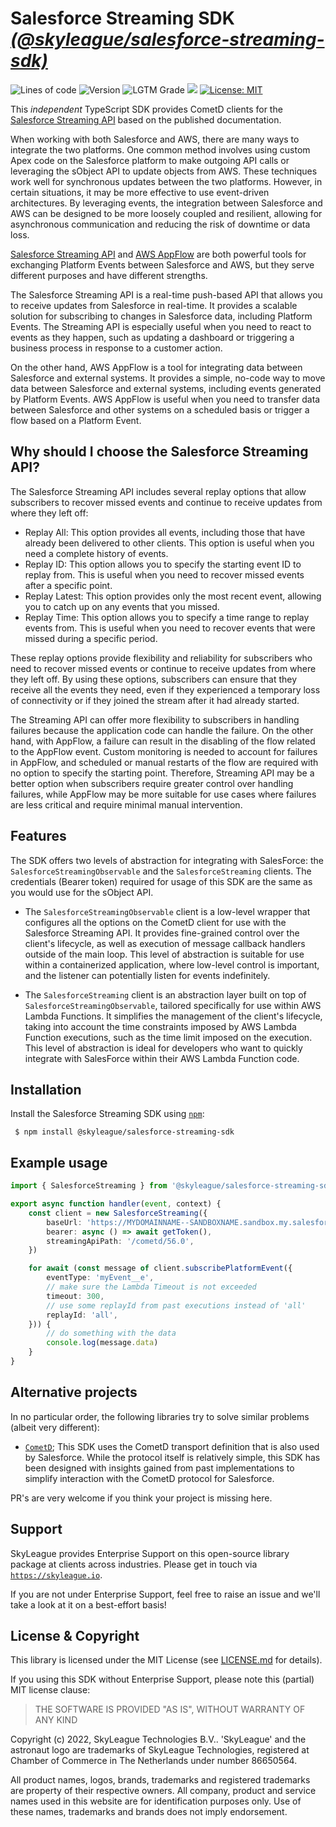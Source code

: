 # Salesforce Streaming SDK [_(@skyleague/salesforce-streaming-sdk)_](https://skyleague.github.io/salesforce-streaming-sdk/)

<p>
  <img alt="Lines of code" src="https://img.shields.io/tokei/lines/github/skyleague/salesforce-streaming-sdk" />
  <img alt="Version" src="https://img.shields.io/github/package-json/v/skyleague/salesforce-streaming-sdk" />
  <img alt="LGTM Grade" src="https://img.shields.io/lgtm/grade/javascript/github/skyleague/salesforce-streaming-sdk" />
  <img src="https://img.shields.io/badge/node-%3E%3D16-blue.svg" />
  <a href="#" target="_blank">
    <img alt="License: MIT" src="https://img.shields.io/badge/License-MIT-yellow.svg" />
  </a>
</p>

This _independent_ TypeScript SDK provides CometD clients for the [Salesforce Streaming API](https://developer.salesforce.com/docs/atlas.en-us.api_streaming.meta/api_streaming/intro_stream.htm) based on the published documentation.

When working with both Salesforce and AWS, there are many ways to integrate the two platforms. One common method involves using custom Apex code on the Salesforce platform to make outgoing API calls or leveraging the sObject API to update objects from AWS. These techniques work well for synchronous updates between the two platforms. However, in certain situations, it may be more effective to use event-driven architectures. By leveraging events, the integration between Salesforce and AWS can be designed to be more loosely coupled and resilient, allowing for asynchronous communication and reducing the risk of downtime or data loss.

[Salesforce Streaming API](https://developer.salesforce.com/docs/atlas.en-us.api_streaming.meta/api_streaming/intro_stream.htm) and [AWS AppFlow](https://docs.aws.amazon.com/appflow/latest/userguide/salesforce.html) are both powerful tools for exchanging Platform Events between Salesforce and AWS, but they serve different purposes and have different strengths.

The Salesforce Streaming API is a real-time push-based API that allows you to receive updates from Salesforce in real-time. It provides a scalable solution for subscribing to changes in Salesforce data, including Platform Events. The Streaming API is especially useful when you need to react to events as they happen, such as updating a dashboard or triggering a business process in response to a customer action.

On the other hand, AWS AppFlow is a tool for integrating data between Salesforce and external systems. It provides a simple, no-code way to move data between Salesforce and external systems, including events generated by Platform Events. AWS AppFlow is useful when you need to transfer data between Salesforce and other systems on a scheduled basis or trigger a flow based on a Platform Event.

## Why should I choose the Salesforce Streaming API?

The Salesforce Streaming API includes several replay options that allow subscribers to recover missed events and continue to receive updates from where they left off:

-   Replay All: This option provides all events, including those that have already been delivered to other clients. This option is useful when you need a complete history of events.
-   Replay ID: This option allows you to specify the starting event ID to replay from. This is useful when you need to recover missed events after a specific point.
-   Replay Latest: This option provides only the most recent event, allowing you to catch up on any events that you missed.
-   Replay Time: This option allows you to specify a time range to replay events from. This is useful when you need to recover events that were missed during a specific period.

These replay options provide flexibility and reliability for subscribers who need to recover missed events or continue to receive updates from where they left off. By using these options, subscribers can ensure that they receive all the events they need, even if they experienced a temporary loss of connectivity or if they joined the stream after it had already started.

The Streaming API can offer more flexibility to subscribers in handling failures because the application code can handle the failure. On the other hand, with AppFlow, a failure can result in the disabling of the flow related to the AppFlow event. Custom monitoring is needed to account for failures in AppFlow, and scheduled or manual restarts of the flow are required with no option to specify the starting point. Therefore, Streaming API may be a better option when subscribers require greater control over handling failures, while AppFlow may be more suitable for use cases where failures are less critical and require minimal manual intervention.

## Features

The SDK offers two levels of abstraction for integrating with SalesForce: the `SalesforceStreamingObservable` and the `SalesforceStreaming` clients. The credentials (Bearer token) required for usage of this SDK are the same as you would use for the sObject API.

-   The `SalesforceStreamingObservable` client is a low-level wrapper that configures all the options on the CometD client for use with the Salesforce Streaming API. It provides fine-grained control over the client's lifecycle, as well as execution of message callback handlers outside of the main loop. This level of abstraction is suitable for use within a containerized application, where low-level control is important, and the listener can potentially listen for events indefinitely.

-   The `SalesforceStreaming` client is an abstraction layer built on top of `SalesforceStreamingObservable`, tailored specifically for use within AWS Lambda Functions. It simplifies the management of the client's lifecycle, taking into account the time constraints imposed by AWS Lambda Function executions, such as the time limit imposed on the execution. This level of abstraction is ideal for developers who want to quickly integrate with SalesForce within their AWS Lambda Function code.

## Installation

Install the Salesforce Streaming SDK using [`npm`](https://www.npmjs.com/):

```console
 $ npm install @skyleague/salesforce-streaming-sdk
```

## Example usage

```ts
import { SalesforceStreaming } from '@skyleague/salesforce-streaming-sdk'

export async function handler(event, context) {
    const client = new SalesforceStreaming({
        baseUrl: 'https://MYDOMAINNAME--SANDBOXNAME.sandbox.my.salesforce.com',
        bearer: async () => await getToken(),
        streamingApiPath: '/cometd/56.0',
    })

    for await (const message of client.subscribePlatformEvent({
        eventType: 'myEvent__e',
        // make sure the Lambda Timeout is not exceeded
        timeout: 300,
        // use some replayId from past executions instead of 'all'
        replayId: 'all',
    })) {
        // do something with the data
        console.log(message.data)
    }
}
```

## Alternative projects

In no particular order, the following libraries try to solve similar problems (albeit very different):

-   [`CometD`](https://github.com/cometd/cometd/); This SDK uses the CometD transport definition that is also used by Salesforce. While the protocol itself is relatively simple, this SDK has been designed with insights gained from past implementations to simplify interaction with the CometD protocol for Salesforce.

PR's are very welcome if you think your project is missing here.

## Support

SkyLeague provides Enterprise Support on this open-source library package at clients across industries. Please get in touch via [`https://skyleague.io`](https://skyleague.io).

If you are not under Enterprise Support, feel free to raise an issue and we'll take a look at it on a best-effort basis!

## License & Copyright

This library is licensed under the MIT License (see [LICENSE.md](./LICENSE.md) for details).

If you using this SDK without Enterprise Support, please note this (partial) MIT license clause:

> THE SOFTWARE IS PROVIDED "AS IS", WITHOUT WARRANTY OF ANY KIND

Copyright (c) 2022, SkyLeague Technologies B.V.. 'SkyLeague' and the astronaut logo are trademarks of SkyLeague Technologies, registered at Chamber of Commerce in The Netherlands under number 86650564.

All product names, logos, brands, trademarks and registered trademarks are property of their respective owners. All company, product and service names used in this website are for identification purposes only. Use of these names, trademarks and brands does not imply endorsement.
